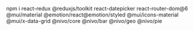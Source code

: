 npm i react-redux @reduxjs/toolkit react-datepicker react-router-dom@6 @mui/material @emotion/react@emotion/styled @mui/icons-material @mui/x-data-grid @nivo/core @nivo/bar @nivo/geo @nivo/pie